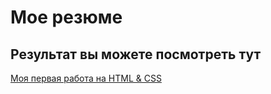 # Мое резюме

## Результат вы можете посмотреть тут

[Моя первая работа на HTML & CSS](https://arturjzx100.github.io/resume/)
